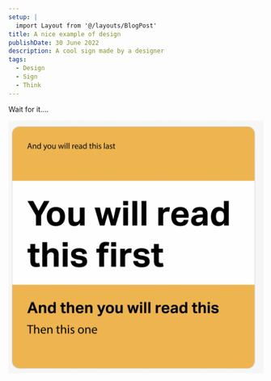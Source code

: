 ```yaml
---
setup: |
  import Layout from '@/layouts/BlogPost'
title: A nice example of design
publishDate: 30 June 2022
description: A cool sign made by a designer
tags:
  - Design
  - Sign
  - Think
---
```

Wait for it....

![Design Sign](/public/assets/images/Design-sign.jpg)